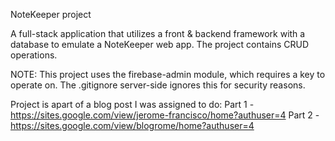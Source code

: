 NoteKeeper project

A full-stack application that utilizes a front & backend framework with a database to emulate a NoteKeeper web app. The project contains CRUD operations.

NOTE: This project uses the firebase-admin module, which requires a key to operate on. The .gitignore server-side ignores this for security reasons.

Project is apart of a blog post I was assigned to do:
Part 1 - https://sites.google.com/view/jerome-francisco/home?authuser=4
Part 2 - https://sites.google.com/view/blogrome/home?authuser=4
